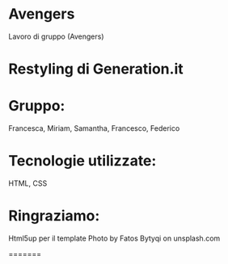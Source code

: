 # Avengers
Lavoro di gruppo (Avengers)

# Restyling di Generation.it

# Gruppo: 
Francesca, Miriam, Samantha, Francesco, Federico

# Tecnologie utilizzate: 
HTML, CSS

# Ringraziamo: 
Html5up per il template
Photo by Fatos Bytyqi on unsplash.com

=======

